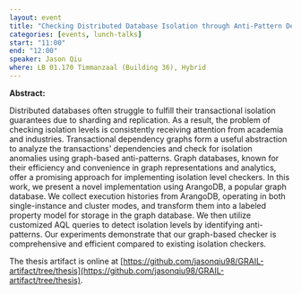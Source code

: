 ```yaml
---
layout: event
title: "Checking Distributed Database Isolation through Anti-Pattern Detection"
categories: [events, lunch-talks]
start: "11:00"
end: "12:00"
speaker: Jason Qiu
where: LB 01.170 Timmanzaal (Building 36), Hybrid
---
```


**Abstract:**

Distributed databases often struggle to fulfill their transactional isolation guarantees due to sharding and replication. As a result, the problem of checking isolation levels is consistently receiving attention from academia and industries. Transactional dependency graphs form a useful abstraction to analyze the transactions' dependencies and check for isolation anomalies using graph-based anti-patterns. Graph databases, known for their efficiency and convenience in graph representations and analytics, offer a promising approach for implementing isolation level checkers. In this work, we present a novel implementation using ArangoDB, a popular graph database. We collect execution histories from ArangoDB, operating in both single-instance and cluster modes, and transform them into a labeled property model for storage in the graph database. We then utilize customized AQL queries to detect isolation levels by identifying anti-patterns. Our experiments demonstrate that our graph-based checker is comprehensive and efficient compared to existing isolation checkers. 

The thesis artifact is online at [https://github.com/jasonqiu98/GRAIL-artifact/tree/thesis](https://github.com/jasonqiu98/GRAIL-artifact/tree/thesis). 
